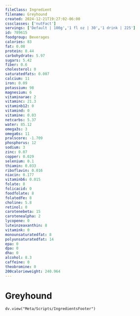 ```yaml
---
fileClass: Ingredient
filename: Greyhound
created: 2024-12-21T19:27:02-06:00
cssclasses: ['nutFact']
servings: ['Default | 100g','1 fl oz | 30','1 drink | 225']
id: 789615
foodgroup: Beverages
calories: 83
fat: 0.08
protein: 0.44
carbohydrate: 5.97
sugars: 5.42
fiber: 0.6
cholesterol: 0
saturatedfats: 0.007
calcium: 11
iron: 0.09
potassium: 98
magnesium: 6
vitaminarae: 2
vitaminc: 21.3
vitaminb12: 0
vitamind: 0
vitamine: 0.03
netcarbs: 5.37
water: 85.12
omega3s: 3
omega6s: 11
pralscore: -1.709
phosphorus: 12
sodium: 3
zinc: 0.07
copper: 0.029
selenium: 0.1
thiamin: 0.033
riboflavin: 0.016
niacin: 0.177
vitaminb6: 0.015
folate: 8
folicacid: 0
foodfolate: 8
folatedfe: 8
choline: 5.8
retinol: 0
carotenebeta: 15
carotenealpha: 2
lycopene: 0
luteinzeaxanthin: 8
vitamink: 0
monounsaturatedfat: 8
polyunsaturatedfat: 14
epa: 0
dpa: 0
dha: 0
alcohol: 8.3
caffeine: 0
theobromine: 0
200calorieweight: 240.964
---
```


# Greyhound

```dataviewjs
dv.view("Meta/Scripts/IngredientsFooter")
```